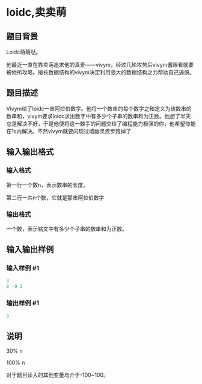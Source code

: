 # loidc,卖卖萌

## 题目背景

Loidc萌萌哒。

他最近一直在靠卖萌追求他的真爱——vivym，经过几轮攻势后vivym酱眼看就要被他所攻略。擅长数据结构的vivym决定利用强大的数据结构之力帮助自己逃脱。

## 题目描述

Vivym给了loidc一串阿拉伯数字。他将一个数串的每个数字之和定义为该数串的数串和，vivym要求loidc求出数字中有多少个子串的数串和为正数。他想了半天总是解决不好，于是他便将这一棘手的问题交给了编程能力极强的你，他希望你能在1s内解决。不然vivym就要闪现过墙幽灵疾步跑掉了

## 输入输出格式

### 输入格式

第一行一个数n，表示数串的长度。

第二行一共n个数，它就是那串阿拉伯数字

### 输出格式

一个数，表示铭文中有多少个子串的数串和为正数。

## 输入输出样例

### 输入样例 #1

```cpp
3
8 -9 2

```
### 输出样例 #1

```cpp
3
```


## 说明

30% n

100% n

对于题目读入的其他变量均介于-100~100。

